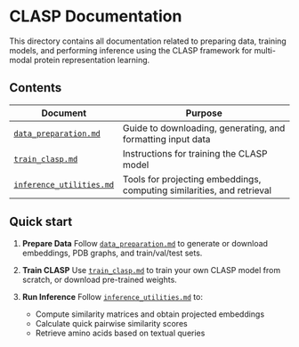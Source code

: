 # CLASP Documentation

This directory contains all documentation related to preparing data, training models, and performing inference using the CLASP framework for multi-modal protein representation learning.

## Contents

| Document                                           | Purpose                                                                           |
| -------------------------------------------------- | --------------------------------------------------------------------------------- |
| [`data_preparation.md`](data_preparation.md)       | Guide to downloading, generating, and formatting input data                       |
| [`train_clasp.md`](train_clasp.md)                 | Instructions for training the CLASP model  |
| [`inference_utilities.md`](inference_utilities.md) | Tools for projecting embeddings, computing similarities, and retrieval            |

## Quick start

1. **Prepare Data**
   Follow [`data_preparation.md`](data_preparation.md) to generate or download embeddings, PDB graphs, and train/val/test sets.

2. **Train CLASP**
   Use [`train_clasp.md`](train_clasp.md) to train your own CLASP model from scratch, or download pre-trained weights.

3. **Run Inference**
   Follow [`inference_utilities.md`](inference_utilities.md) to:

   * Compute similarity matrices and obtain projected embeddings
   * Calculate quick pairwise similarity scores
   * Retrieve amino acids based on textual queries
